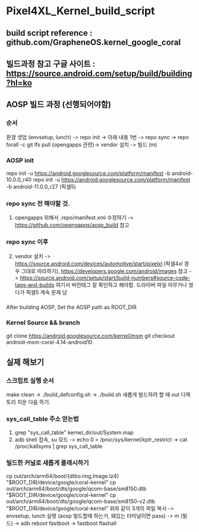# Pixel4XL_Kernel_build_script


## build script reference : github.com/GrapheneOS.kernel_google_coral
## 빌드과정 참고 구글 사이트 : https://source.android.com/setup/build/building?hl=ko

## AOSP 빌드 과정 (선행되어야함)
### 순서
환경 셋업 (envsetup, lunch) -> repo init  -> 아래 내용 1번 -> repo sync -> repo forall -c git lfs pull (opengapps 관련)-> vendor 설치 -> 빌드 (m)
### AOSP init
repo init -u https://android.googlesource.com/platform/manifest -b android-10.0.0_r40
repo init -u https://android.googlesource.com/platform/manifest -b android-11.0.0_r27 (픽셀5)
### repo sync 전 해야할 것.
1. opengapps 위해서 .repo/manifest.xml 수정하기 -> https://github.com/opengapps/aosp_build 참고
### repo sync 이후
2. vendor 설치 -> https://source.android.com/devices/automotive/start/pixelxl (픽셀4xl 경우 그대로 따라하기), https://developers.google.com/android/images 참고
-> https://source.android.com/setup/start/build-numbers#source-code-tags-and-builds 여기서 버전태그 잘 확인하고 해야함. 드라이버 파일 아무거나 썼다가 픽셀5 계속 문제 남
### 
After building AOSP, Set the AOSP path as ROOT_DIR

### Kernel Source && branch
git clone https://android.googlesource.com/kernel/msm
git checkout android-msm-coral-4.14-android10

## 실제 해보기
### 스크립트 실행 순서
make clean -> ./build_defconfig.sh -> ./build.sh
새롭게 빌드하려 할 때 out 디렉토리 지운 다음 하기.
### sys_call_table 주소 얻는법
1. grep "sys_call_table" kernel_dir/out/System.map
2. adb shell 접속, su 모드 -> echo 0 > /proc/sys/kernel/kptr_restrict -> cat /proc/kallsyms | grep sys_call_table

### 빌드한 커널로 새롭게 플래시하기
cp out/arch/arm64/boot/{dtbo.img,Image.lz4} "$ROOT_DIR/device/google/coral-kernel"
cp out/arch/arm64/boot/dts/google/qcom-base/sm8150.dtb "$ROOT_DIR/device/google/coral-kernel"
cp out/arch/arm64/boot/dts/google/qcom-base/sm8150-v2.dtb "$ROOT_DIR/device/google/coral-kernel"
위와 같이 3개의 파일 복사 -> envsetup, lunch 실행 (aosp 빌드할때 하는거, 돼있는 터미널이면 pass) -> m (빌드) -> adb reboot fastboot -> fastboot flashall
